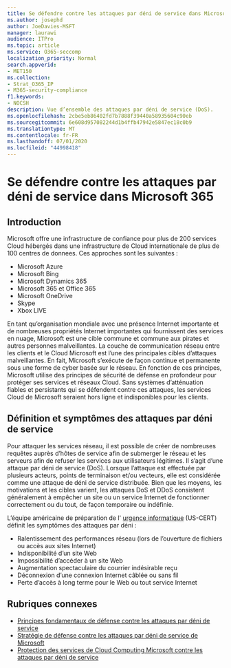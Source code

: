 ```yaml
---
title: Se défendre contre les attaques par déni de service dans Microsoft 365
ms.author: josephd
author: JoeDavies-MSFT
manager: laurawi
audience: ITPro
ms.topic: article
ms.service: O365-seccomp
localization_priority: Normal
search.appverid:
- MET150
ms.collection:
- Strat_O365_IP
- M365-security-compliance
f1.keywords:
- NOCSH
description: Vue d’ensemble des attaques par déni de service (DoS).
ms.openlocfilehash: 2cbe5eb86402fd7b7888f39440a58935604c90eb
ms.sourcegitcommit: 6e608d957082244d1b4ffb47942e5847ec18c0b9
ms.translationtype: MT
ms.contentlocale: fr-FR
ms.lasthandoff: 07/01/2020
ms.locfileid: "44998418"
---
```

# <a name="defend-against-denial-of-service-attacks-in-microsoft-365"></a>Se défendre contre les attaques par déni de service dans Microsoft 365

## <a name="introduction"></a>Introduction

Microsoft offre une infrastructure de confiance pour plus de 200 services Cloud hébergés dans une infrastructure de Cloud internationale de plus de 100 centres de donnees. Ces approches sont les suivantes :

- Microsoft Azure
- Microsoft Bing
- Microsoft Dynamics 365
- Microsoft 365 et Office 365
- Microsoft OneDrive
- Skype
- Xbox LIVE

En tant qu’organisation mondiale avec une présence Internet importante et de nombreuses propriétés Internet importantes qui fournissent des services en nuage, Microsoft est une cible commune et commune aux pirates et autres personnes malveillantes. La couche de communication réseau entre les clients et le Cloud Microsoft est l’une des principales cibles d’attaques malveillantes. En fait, Microsoft s’exécute de façon continue et permanente sous une forme de cyber basée sur le réseau. En fonction de ces principes, Microsoft utilise des principes de sécurité de défense en profondeur pour protéger ses services et réseaux Cloud. Sans systèmes d’atténuation fiables et persistants qui se défendent contre ces attaques, les services Cloud de Microsoft seraient hors ligne et indisponibles pour les clients.

## <a name="definition-and-symptoms-of-denial-of-service-attacks"></a>Définition et symptômes des attaques par déni de service

Pour attaquer les services réseau, il est possible de créer de nombreuses requêtes auprès d’hôtes de service afin de submerger le réseau et les serveurs afin de refuser les services aux utilisateurs légitimes. Il s’agit d’une attaque par déni de service (DoS). Lorsque l’attaque est effectuée par plusieurs acteurs, points de terminaison et/ou vecteurs, elle est considérée comme une attaque de déni de service distribuée. Bien que les moyens, les motivations et les cibles varient, les attaques DoS et DDoS consistent généralement à empêcher un site ou un service Internet de fonctionner correctement ou du tout, de façon temporaire ou indéfinie.

L’équipe américaine de préparation de l' [urgence informatique](https://www.us-cert.gov/) (US-CERT) définit les symptômes des attaques par déni :

- Ralentissement des performances réseau (lors de l’ouverture de fichiers ou accès aux sites Internet)
- Indisponibilité d’un site Web
- Impossibilité d’accéder à un site Web
- Augmentation spectaculaire du courrier indésirable reçu
- Déconnexion d’une connexion Internet câblée ou sans fil
- Perte d’accès à long terme pour le Web ou tout service Internet

## <a name="related-topics"></a>Rubriques connexes

- [Principes fondamentaux de défense contre les attaques par déni de service](office-365-core-principles-of-defense-against-dos-attacks.md)
- [Stratégie de défense contre les attaques par déni de service de Microsoft](office-365-microsoft-dos-defense-strategy.md)
- [Protection des services de Cloud Computing Microsoft contre les attaques par déni de service](office-365-defending-cloud-services-against-dos-attacks.md)
